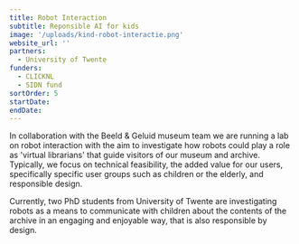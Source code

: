 ```yaml
---
title: Robot Interaction
subtitle: Reponsible AI for kids
image: '/uploads/kind-robot-interactie.png'
website_url: ''
partners:
  - University of Twente
funders:
  - CLICKNL
  - SIDN fund
sortOrder: 5
startDate:
endDate:
---
```


In collaboration with the Beeld & Geluid museum team we are running a lab on robot interaction with the aim to investigate how robots could play a role as 'virtual librarians' that guide visitors of our museum and archive. Typically, we focus on technical feasibility, the added value for our users, specifically specific user groups such as children or the elderly, and responsible design.

Currently, two PhD students from University of Twente are investigating robots as a means to communicate with children about the contents of the archive in an engaging and enjoyable way, that is also responsible by design.
